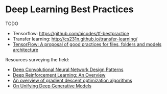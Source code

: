 # Deep Learning Best Practices

TODO

- Tensorflow: https://github.com/aicodes/tf-bestpractice
- Transfer learning: http://cs231n.github.io/transfer-learning/
- [TensorFlow: A proposal of good practices for files, folders and models architecture](https://blog.metaflow.fr/tensorflow-a-proposal-of-good-practices-for-files-folders-and-models-architecture-f23171501ae3)

Resources surveying the field:

- [Deep Convolutional Neural Network Design Patterns](https://arxiv.org/abs/1611.00847)
- [Deep Reinforcement Learning: An Overview](https://arxiv.org/abs/1701.07274)
- [An overview of gradient descent optimization algorithms](https://arxiv.org/abs/1609.04747)
- [On Unifying Deep Generative Models](https://arxiv.org/abs/1706.00550)
